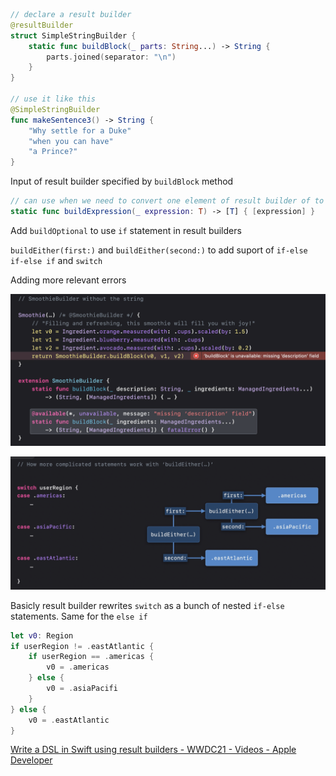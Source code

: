 ```swift
// declare a result builder
@resultBuilder
struct SimpleStringBuilder {
    static func buildBlock(_ parts: String...) -> String {
        parts.joined(separator: "\n")
    }
}

// use it like this
@SimpleStringBuilder 
func makeSentence3() -> String {
    "Why settle for a Duke"
    "when you can have"
    "a Prince?"
}
```

Input of result builder specified by `buildBlock` method

```swift
// can use when we need to convert one element of result builder of to some other type
static func buildExpression(_ expression: T) -> [T] { [expression] } 
```

Add `buildOptional` to use `if` statement in result builders

`buildEither(first:)` and `buildEither(second:)` to add suport of `if-else if-else if`  and `switch`

Adding more relevant errors 

![](Swift%20Result%20builders/Untitled.png)

![](Swift%20Result%20builders/Untitled%201.png)

Basicly result builder rewrites `switch` as a bunch of nested `if-else` statements. Same for the `else if`

```swift
let v0: Region
if userRegion != .eastAtlantic {
	if userRegion == .americas {
		v0 = .americas
	} else {
		v0 = .asiaPacifi
	}
} else {
	v0 = .eastAtlantic
}
```

[Write a DSL in Swift using result builders - WWDC21 - Videos - Apple Developer](https://developer.apple.com/videos/play/wwdc2021/10253/)